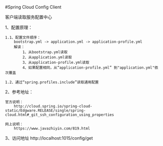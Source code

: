 #Spring Cloud Config Client

客户端读取服务配置中心
    
1、配置原理：

    1.1、配置文件顺序：
        bootstrap.yml -> application.yml -> application-profile.yml
        解读：
            1、从bootstrap.yml读取
            2、从application.yml读取
            3、从application-profile.yml读取
            4、如果配置相同，从“application-profile.yml” 到"application.yml"依次覆盖
            
    1.2、通过“spring.profiles.include”读取通用配置

2、参考地址：
    
    官方说明：
        http://cloud.spring.io/spring-cloud-static/Edgware.RELEASE/single/spring-cloud.html#_git_ssh_configuration_using_properties
    
    网上说明：
        https://www.javazhiyin.com/819.html  
    
3、访问地址
    http://localhost:1015/config/get   